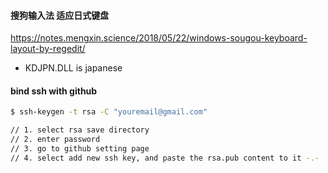 #### 搜狗输入法 适应日式键盘
https://notes.mengxin.science/2018/05/22/windows-sougou-keyboard-layout-by-regedit/
- KDJPN.DLL is japanese

#### bind ssh with github
```sh
$ ssh-keygen -t rsa -C "youremail@gmail.com"

// 1. select rsa save directory
// 2. enter password
// 3. go to github setting page
// 4. select add new ssh key, and paste the rsa.pub content to it -.-
```